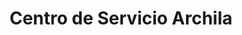 ---
title: "Centro de Servicio Archila"
url: /escuintla/centro-de-servicio-archila/
shop: Autowerkstatt
---